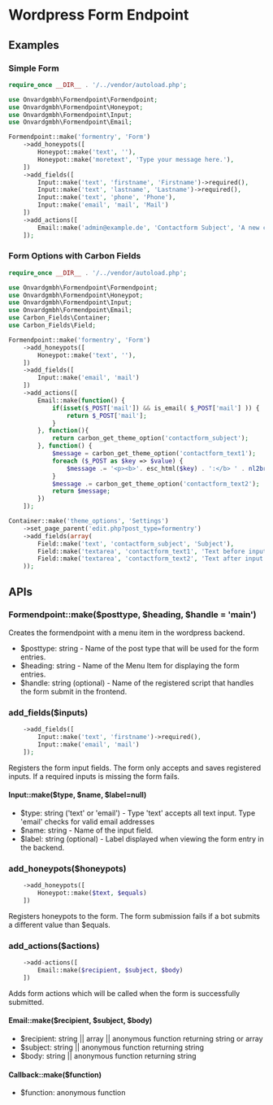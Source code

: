 # Wordpress Form Endpoint

## Examples
### Simple Form
```php
require_once __DIR__ . '/../vendor/autoload.php';

use Onvardgmbh\Formendpoint\Formendpoint;
use Onvardgmbh\Formendpoint\Honeypot;
use Onvardgmbh\Formendpoint\Input;
use Onvardgmbh\Formendpoint\Email;

Formendpoint::make('formentry', 'Form')
	->add_honeypots([
		Honeypot::make('text', ''),
		Honeypot::make('moretext', 'Type your message here.'),
	])
	->add_fields([
		Input::make('text', 'firstname', 'Firstname')->required(),
		Input::make('text', 'lastname', 'Lastname')->required(),
		Input::make('text', 'phone', 'Phone'),
		Input::make('email', 'mail', 'Mail')
	])
	->add_actions([
		Email::make('admin@example.de', 'Contactform Subject', 'A new contactform was submitted.')
	]);
```

### Form Options with Carbon Fields
```php
require_once __DIR__ . '/../vendor/autoload.php';

use Onvardgmbh\Formendpoint\Formendpoint;
use Onvardgmbh\Formendpoint\Honeypot;
use Onvardgmbh\Formendpoint\Input;
use Onvardgmbh\Formendpoint\Email;
use Carbon_Fields\Container;
use Carbon_Fields\Field;

Formendpoint::make('formentry', 'Form')
	->add_honeypots([
		Honeypot::make('text', ''),
	])
	->add_fields([
		Input::make('email', 'mail')
	])
	->add_actions([
		Email::make(function() {
			if(isset($_POST['mail']) && is_email( $_POST['mail'] )) {
				return $_POST['mail'];
			}
		}, function(){
			return carbon_get_theme_option('contactform_subject');
		}, function() {
			$message = carbon_get_theme_option('contactform_text1');
			foreach ($_POST as $key => $value) {
				$message .= '<p><b>'. esc_html($key) . ':</b> ' . nl2br(esc_html($value)) . '</p>';
			}
			$message .= carbon_get_theme_option('contactform_text2');
			return $message;
		})
	]);

Container::make('theme_options', 'Settings')
	->set_page_parent('edit.php?post_type=formentry')
	->add_fields(array(
		Field::make('text', 'contactform_subject', 'Subject'),
		Field::make('textarea', 'contactform_text1', 'Text before input'),
		Field::make('textarea', 'contactform_text2', 'Text after input')
	));
```
## APIs

### Formendpoint::make($posttype, $heading, $handle = 'main')
Creates the formendpoint with a menu item in the wordpress backend.

 - $posttype: string - Name of the post type that will be used for the form entries.
 - $heading: string - Name of the Menu Item for displaying the form entries.
 - $handle: string (optional) - Name of the registered script that handles the form submit in the frontend.

### add_fields($inputs)
```php
	->add_fields([
		Input::make('text', 'firstname')->required(),
		Input::make('email', 'mail')
	]);
```
Registers the form input fields. The form only accepts and saves registered inputs. If a required inputs is missing the form fails.
#### Input::make($type, $name, $label=null)

 - $type: string ('text' or 'email') - Type 'text' accepts all text input. Type 'email' checks for valid email addresses
 - $name: string - Name of the input field.
 - $label: string (optional) - Label displayed when viewing the form entry in the backend.

### add_honeypots($honeypots)
```php
	->add_honeypots([
		Honeypot::make($text, $equals)
	])
```
Registers honeypots to the form. The form submission fails if a bot submits a different value than $equals.

### add_actions($actions)
```php
	->add-actions([
		Email::make($recipient, $subject, $body)
	])
```
Adds form actions which will be called when the form is successfully submitted.


#### Email::make($recipient, $subject, $body)

 - $recipient: string || array || anonymous function returning string or array
 - $subject: string || anonymous function returning string
 - $body: string || anonymous function returning string

#### Callback::make($function)

 - $function: anonymous function
